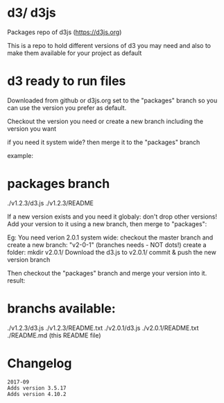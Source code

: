 # d3/ d3js
Packages repo of d3js (https://d3js.org)


This is a repo to hold different versions of d3 you may need
and also to make them available for your project as default

# d3 ready to run files
Downloaded from github or d3js.org set to the "packages" branch so you can use
the version you prefer as default.

Checkout the version you need or create a new branch including the version you want

if you need it system wide? then merge it to the "packages" branch

example:
# packages branch
./v1.2.3/d3.js
./v1.2.3/README

If a new version exists and you need it globaly:
don't drop other versions! Add your version to it using a new branch, then
merge to "packages":

Eg: You need verion 2.0.1 system wide:
checkout the master branch and create a new branch: "v2-0-1" (branches needs - NOT dots!)
create a folder: mkdir v2.0.1/
Download the d3.js to v2.0.1/
commit & push the new version branch

Then checkout the "packages" branch and merge your version into it. result:
# branchs available:
./v1.2.3/d3.js
./v1.2.3/README.txt
./v2.0.1/d3.js
./v2.0.1/README.txt
./README.md (this README file)


# Changelog
    2017-09
    Adds version 3.5.17
    Adds version 4.10.2
